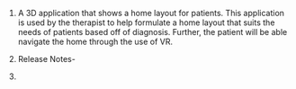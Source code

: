 1. A 3D application that shows a home layout for patients. This application is used by the therapist to help formulate a home layout that suits the needs of patients based off of diagnosis. 
Further, the patient will be able navigate the home through the use of VR.

2. Release Notes- 

3. 

